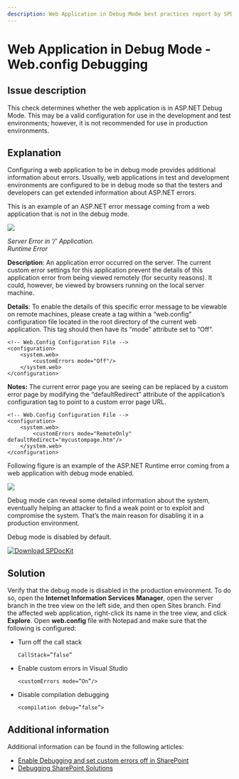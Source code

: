 ```yaml
---
description: Web Application in Debug Mode best practices report by SPDocKit determines whether the web application is in ASP.NET Debug Mode.
---
```


# Web Application in Debug Mode - Web.config Debugging

## Issue description

This check determines whether the web application is in ASP.NET Debug Mode. This may be a valid configuration for use in the development and test environments; however, it is not recommended for use in production environments.

## Explanation

Configuring a web application to be in debug mode provides additional information about errors. Usually, web applications in test and development environments are configured to be in debug mode so that the testers and developers can get extended information about ASP.NET errors.

This is an example of an ASP.NET error message coming from a web application that is not in the debug mode.

![](../.gitbook/assets/figure-1-generic-asp.net-runtime-error.png)

_Server Error in ‘/’ Application._  
_Runtime Error_

**Description**: An application error occurred on the server. The current custom error settings for this application prevent the details of this application error from being viewed remotely \(for security reasons\). It could, however, be viewed by browsers running on the local server machine.

**Details**: To enable the details of this specific error message to be viewable on remote machines, please create a tag within a “web.config” configuration file located in the root directory of the current web application. This tag should then have its “mode” attribute set to “Off”.

```markup
<!-- Web.Config Configuration File -->
<configuration> 
    <system.web> 
        <customErrors mode="Off"/> 
    </system.web> 
</configuration>
```

**Notes:** The current error page you are seeing can be replaced by a custom error page by modifying the “defaultRedirect” attribute of the application’s configuration tag to point to a custom error page URL.

```markup
<!-- Web.Config Configuration File -->
<configuration>
    <system.web>
        <customErrors mode="RemoteOnly" defaultRedirect="mycustompage.htm"/>
    </system.web>
</configuration>
```

Following figure is an example of the ASP.NET Runtime error coming from a web application with debug mode enabled.

![](../.gitbook/assets/figure-2-detailed-asp.net-runtime-error-debug-mode.png)

Debug mode can reveal some detailed information about the system, eventually helping an attacker to find a weak point or to exploit and compromise the system. That’s the main reason for disabling it in a production environment.

Debug mode is disabled by default.

[![Download SPDocKit](../.gitbook/assets/spdockit_download.png)](http://bit.ly/2US0Zna)

## Solution

Verify that the debug mode is disabled in the production environment. To do so, open the **Internet Information Services Manager**, open the server branch in the tree view on the left side, and then open Sites branch. Find the affected web application, right-click its name in the tree view, and click **Explore**. Open **web.config** file with Notepad and make sure that the following is configured:

* Turn off the call stack

  ```markup
  CallStack=”false”
  ```

* Enable custom errors in Visual Studio

  ```markup
  <customErrors mode=”On”/>
  ```

* Disable compilation debugging

  ```markup
  <compilation debug=”false”>
  ```

## Additional information

Additional information can be found in the following articles:

* [Enable Debugging and set custom errors off in SharePoint](https://blogs.msdn.microsoft.com/voyage/2014/09/02/enable-debugging-and-set-custom-errors-off-in-sharepoint/)
* [Debugging SharePoint Solutions](https://msdn.microsoft.com/en-us/library/ee231550.aspx)

